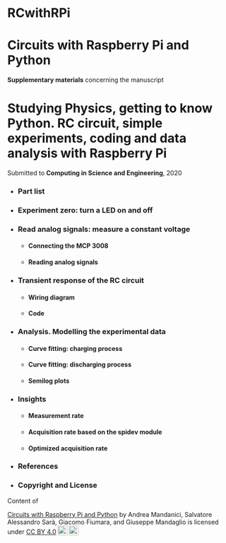 # RCwithRPi

# Circuits with Raspberry Pi and Python



**Supplementary materials** concerning the manuscript
# Studying Physics, getting to know Python. RC circuit, simple experiments, coding and data analysis with Raspberry Pi

Submitted to **Computing in Science and Engineering**, 2020

* ### Part list

* ### Experiment zero: turn a LED on and off

* ### Read analog signals: measure a constant voltage
    * #### Connecting the MCP 3008
    * #### Reading analog signals

* ### Transient response of the RC circuit
    * #### Wiring diagram
    * #### Code

* ### Analysis. Modelling the experimental data
    * #### Curve fitting: charging process
    * #### Curve fitting: discharging process
    * #### Semilog plots

* ### Insights

    * #### Measurement rate

    * #### Acquisition rate based on the **spidev** module

    * #### Optimized acquisition rate

* ### References

* ### Copyright and License

Content of <p xmlns:dct="http://purl.org/dc/terms/" xmlns:cc="http://creativecommons.org/ns#" class="license-text"><a rel="cc:attributionURL" property="dct:title" href="https://github.com/POSS-UniMe/RCwithRPi-test">Circuits with Raspberry Pi and Python</a> by <span property="cc:attributionName">Andrea Mandanici, Salvatore Alessandro Sarà, Giacomo Fiumara, and Giuseppe Mandaglio</span> is licensed under <a rel="license" href="https://creativecommons.org/licenses/by/4.0">CC BY 4.0<img style="height:22px!important;margin-left:3px;vertical-align:text-bottom;" src="https://mirrors.creativecommons.org/presskit/icons/cc.svg?ref=chooser-v1" /><img style="height:22px!important;margin-left:3px;vertical-align:text-bottom;" src="https://mirrors.creativecommons.org/presskit/icons/by.svg?ref=chooser-v1" /></a></p>
